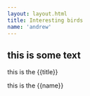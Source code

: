 ```yaml
---
layout: layout.html
title: Interesting birds
name: 'andrew'
---
```


## this is some text

this is the {{title}}

this is the {{name}}
